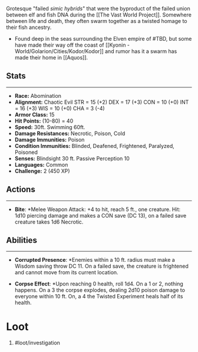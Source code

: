 Grotesque "failed *simic hybrids*" that were the byproduct of the failed union between elf and fish DNA during the [[The Vast World Project]]. Somewhere between life and death, they often swarm together as a twisted homage to their fish ancestry.
- Found deep in the seas surrounding the Elven empire of #TBD, but some have made their way off the coast of [[Kyonin - World/Golarion/Cities/Kodor/Kodor]] and rumor has it a swarm has made their home in [[Aquos]].

## Stats
---
- **Race:** Abomination
- **Alignment:** Chaotic Evil
	STR = 15 (+2)
	DEX = 17 (+3)
	CON = 10 (+0)
	INT = 16 (+3)
	WIS = 10 (+0)
	CHA = 3 (-4)
-   **Armor Class:** 15
-   **Hit Points:** (10-80) = 40
-   **Speed:** 30ft. Swimming 60ft.
-   **Damage Resistances:** Necrotic, Poison, Cold
-   **Damage Immunities:** Poison
-   **Condition Immunities:** Blinded, Deafened, Frightened, Paralyzed, Poisoned
-   **Senses:** Blindsight 30 ft. Passive Perception 10
-   **Languages:** Common
-   **Challenge:** 2 (450 XP)

## Actions
---
-   **Bite**: *Melee Weapon Attack: +4 to hit, reach 5 ft., one creature. Hit: 1d10 piercing damage and makes a CON save (DC 13), on a failed save creature takes 1d6 Necrotic.

## Abilities
---
-   **Corrupted Presence**: *Enemies within a 10 ft. radius must make a Wisdom saving throw DC 11. On a failed save, the creature is frightened and cannot move from its current location.

-   **Corpse Effect**: *Upon reaching 0 health, roll 1d4. On a 1 or 2, nothing happens. On a 3 the corpse explodes, dealing 2d10 poison damage to everyone within 10 ft. On, a 4 the Twisted Experiment heals half of its health.

# Loot
1. #loot/investigation 
	
